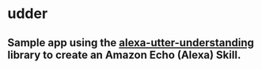 # udder

## Sample app using the [alexa-utter-understanding](https://github.com/ciroque/alexa-utter-understanding) library to create an Amazon Echo (Alexa) Skill.

  
